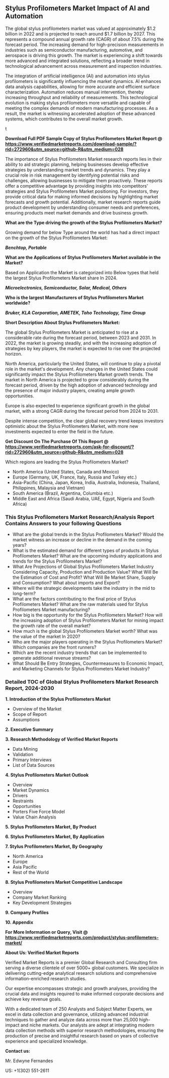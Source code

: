 <h2>Stylus Profilometers Market Impact of AI and Automation</h2><p>The global stylus profilometers market was valued at approximately $1.2 billion in 2022 and is projected to reach around $1.7 billion by 2027. This represents a compound annual growth rate (CAGR) of about 7.5% during the forecast period. The increasing demand for high-precision measurements in industries such as semiconductor manufacturing, automotive, and aerospace is driving this growth. The market is experiencing a shift towards more advanced and integrated solutions, reflecting a broader trend in technological advancement across measurement and inspection industries.</p><p>The integration of artificial intelligence (AI) and automation into stylus profilometers is significantly influencing the market dynamics. AI enhances data analysis capabilities, allowing for more accurate and efficient surface characterization. Automation reduces manual intervention, thereby increasing throughput and reliability of measurements. This technological evolution is making stylus profilometers more versatile and capable of meeting the complex demands of modern manufacturing processes. As a result, the market is witnessing accelerated adoption of these advanced systems, which contributes to the overall market growth.</p>t</p><p id="" class=""><strong>Download Full PDF Sample Copy of Stylus Profilometers Market Report @ <a href="https://www.verifiedmarketreports.com/download-sample/?rid=272960&utm_source=github-R&utm_medium=028" target="_blank">https://www.verifiedmarketreports.com/download-sample/?rid=272960&utm_source=github-R&utm_medium=028</a></strong></p><p>The importance of&nbsp;Stylus Profilometers Market research reports lies in their ability to aid strategic planning, helping businesses develop effective strategies by understanding market trends and dynamics. They play a crucial role in risk management by identifying potential risks and challenges, allowing businesses to mitigate them proactively. These reports offer a competitive advantage by providing insights into competitors' strategies and Stylus Profilometers Market positioning. For investors, they provide critical data for making informed decisions by highlighting market forecasts and growth potential. Additionally, market research reports guide product development by understanding consumer needs and preferences, ensuring products meet market demands and drive business growth.</p><p><strong>What are the&nbsp;Type driving the growth of the Stylus Profilometers Market?</strong></p><p id="" class="">Growing demand for below Type around the world has had a direct impact on the growth of the Stylus Profilometers Market:</p><em><strong>Benchtop, Portable</strong></em></p><strong>What are the&nbsp;Applications&nbsp;of Stylus Profilometers Market available in the Market?</strong></p><p id="" class="">Based on Application the Market is categorized into Below types that held the largest Stylus Profilometers Market share In 2024.</p><em><strong>Microelectronics, Semiconductor, Solar, Medical, Others</strong></em></p><strong>Who is the largest Manufacturers of Stylus Profilometers Market worldwide?</strong></p><p><em><strong>Bruker, KLA Corporation, AMETEK, Toho Technology, Time Group</strong></em></p><p id="" class=""><strong>Short Description About Stylus Profilometers Market:</strong></p><p>The global Stylus Profilometers Market is anticipated to rise at a considerable rate during the forecast period, between 2023 and 2031. In 2022, the market is growing steadily, and with the increasing adoption of strategies by key players, the market is expected to rise over the projected horizon.</p><p>North America, particularly the United States, will continue to play a pivotal role in the market's development. Any changes in the United States could significantly impact the Stylus Profilometers Market growth trends. The market in North America is projected to grow considerably during the forecast period, driven by the high adoption of advanced technology and the presence of major industry players, creating ample growth opportunities.</p><p>Europe is also expected to experience significant growth in the global market, with a strong CAGR during the forecast period from 2024 to 2031.</p><p>Despite intense competition, the clear global recovery trend keeps investors optimistic about the Stylus Profilometers Market, with more new investments expected to enter the field in the future.</p><p id="" class=""><strong>Get Discount On The Purchase Of This Report @ <a href="https://www.verifiedmarketreports.com/ask-for-discount/?rid=272960&utm_source=github-R&utm_medium=028" target="_blank">https://www.verifiedmarketreports.com/ask-for-discount/?rid=272960&utm_source=github-R&utm_medium=028</a></strong></p>Which regions are leading the Stylus Profilometers Market?</p><ul><li>North America (United States, Canada and Mexico)</li><li>Europe (Germany, UK, France, Italy, Russia and Turkey etc.)</li><li>Asia-Pacific (China, Japan, Korea, India, Australia, Indonesia, Thailand, Philippines, Malaysia and Vietnam)</li><li>South America (Brazil, Argentina, Columbia etc.)</li><li>Middle East and Africa (Saudi Arabia, UAE, Egypt, Nigeria and South Africa)</li></ul><h3 id="" class="">This Stylus Profilometers Market Research/Analysis Report Contains Answers to your following Questions</h3><ul><li>What are the global trends in the Stylus Profilometers Market? Would the market witness an increase or decline in the demand in the coming years?</li><li>What is the estimated demand for different types of products in Stylus Profilometers Market? What are the upcoming industry applications and trends for the Stylus Profilometers Market?</li><li>What Are Projections of Global Stylus Profilometers Market Industry Considering Capacity, Production and Production Value? What Will Be the Estimation of Cost and Profit? What Will Be Market Share, Supply and Consumption? What about imports and Export?</li><li>Where will the strategic developments take the industry in the mid to long-term?</li><li>What are the factors contributing to the final price of Stylus Profilometers Market? What are the raw materials used for Stylus Profilometers Market manufacturing?</li><li>How big is the opportunity for the Stylus Profilometers Market? How will the increasing adoption of Stylus Profilometers Market for mining impact the growth rate of the overall market?</li><li>How much is the global Stylus Profilometers Market worth? What was the value of the market In 2020?</li><li>Who are the major players operating in the Stylus Profilometers Market? Which companies are the front runners?</li><li>Which are the recent industry trends that can be implemented to generate additional revenue streams?</li><li>What Should Be Entry Strategies, Countermeasures to Economic Impact, and Marketing Channels for Stylus Profilometers Market Industry?</li></ul><h3 id="" class="">Detailed TOC of Global Stylus Profilometers Market Research Report, 2024-2030</h3><p id="" class=""><strong>1. Introduction of the Stylus Profilometers Market</strong></p><ul><li>Overview of the Market</li><li>Scope of Report</li><li>Assumptions</li></ul><p id="" class=""><strong>2. Executive Summary</strong></p><p id="" class=""><strong>3. Research Methodology of Verified Market Reports</strong></p><ul><li>Data Mining</li><li>Validation</li><li>Primary Interviews</li><li>List of Data Sources</li></ul><p id="" class=""><strong>4. Stylus Profilometers Market Outlook</strong></p><ul><li>Overview</li><li>Market Dynamics</li><li>Drivers</li><li>Restraints</li><li>Opportunities</li><li>Porters Five Force Model</li><li>Value Chain Analysis</li></ul><p id="" class=""><strong>5. Stylus Profilometers Market, By Product</strong></p><p id="" class=""><strong>6. Stylus Profilometers Market, By Application</strong></p><p id="" class=""><strong>7. Stylus Profilometers Market, By Geography</strong></p><ul><li>North America</li><li>Europe</li><li>Asia Pacific</li><li>Rest of the World</li></ul><p id="" class=""><strong>8. Stylus Profilometers Market Competitive Landscape</strong></p><ul><li>Overview</li><li>Company Market Ranking</li><li>Key Development Strategies</li></ul><p id="" class=""><strong>9. Company Profiles</strong></p><p id="" class=""><strong>10. Appendix</strong></p><p id="" class=""><strong>For More Information or Query, Visit @ <a href="https://www.verifiedmarketreports.com/product/stylus-profilometers-market/" target="_blank">https://www.verifiedmarketreports.com/product/stylus-profilometers-market/</a></strong></p><p id="" class=""><strong>About Us: Verified Market Reports</strong></p><p id="" class="">Verified Market Reports is a premier Global Research and Consulting firm serving a diverse clientele of over 5000+ global customers. We specialize in delivering cutting-edge analytical research solutions and comprehensive information-enriched research studies.</p><p id="" class="">Our expertise encompasses strategic and growth analyses, providing the crucial data and insights required to make informed corporate decisions and achieve key revenue goals.</p><p id="" class="">With a dedicated team of 250 Analysts and Subject Matter Experts, we excel in data collection and governance, utilizing advanced industrial techniques to gather and analyze data across more than 25,000 high-impact and niche markets. Our analysts are adept at integrating modern data collection methods with superior research methodologies, ensuring the production of precise and insightful research based on years of collective experience and specialized knowledge.</p><p id="" class=""><strong>Contact us:</strong></p><p id="" class="">Mr. Edwyne Fernandes</p><p id="" class="">US: +1(302) 551-2611</p>